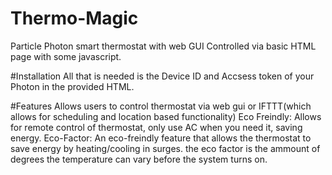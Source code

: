 # Thermo-Magic
Particle Photon smart thermostat with web GUI
Controlled via basic HTML page with some javascript. 


#Installation
All that is needed is the Device ID and Accsess token of your Photon in the provided HTML.

#Features
Allows users to control thermostat via web gui or IFTTT(which allows for scheduling and location based functionality)
Eco Freindly: Allows for remote control of thermostat, only use AC when you need it, saving energy. 
Eco-Factor: An eco-freindly feature that allows the thermostat to save energy by heating/cooling in surges. the eco factor is the ammount of degrees the temperature can vary before the system turns on.
